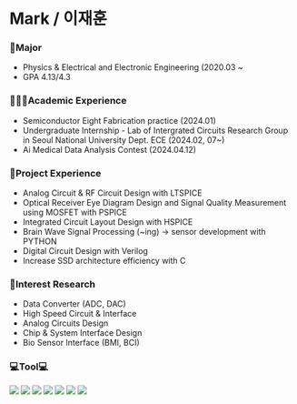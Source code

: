 **Mark / 이재훈**
====================


### 🏫Major
- Physics & Electrical and Electronic Engineering (2020.03 ~
- GPA 4.13/4.3

### 👨🏽‍💻Academic Experience
- Semiconductor Eight Fabrication practice (2024.01)
- Undergraduate Internship - Lab of Intergrated Circuits Research Group in Seoul National University Dept. ECE (2024.02, 07~)
- Ai Medical Data Analysis Contest (2024.04.12)

### 💼Project Experience
- Analog Circuit & RF Circuit Design with LTSPICE
- Optical Receiver Eye Diagram Design and Signal Quality Measurement using MOSFET with PSPICE
- Integrated Circuit Layout Design with HSPICE
- Brain Wave Signal Processing (~ing) -> sensor development with PYTHON
- Digital Circuit Design with Verilog
- Increase SSD architecture efficiency with C 

### 🔬Interest Research
- Data Converter (ADC, DAC)
- High Speed Circuit & Interface
- Analog Circuits Design
- Chip & System Interface Design
- Bio Sensor Interface (BMI, BCI)

### 💻Tool💻
<img src="https://img.shields.io/badge/Python-3766AB?style=plastic&logo=Python&logoColor=white"/></a>
<img src="https://img.shields.io/badge/C-3766AB?style=plastic&logo=C&logoColor=white"/></a>
<img src="https://img.shields.io/badge/MATLAB-FF6600?style=plastic&logo=Atlassian&logoColor=blue"/>
<img src="https://img.shields.io/badge/PSPICE-red?style=plastic&logo=Amazon EC2&logoColor=black"/>
<img src="https://img.shields.io/badge/HSPICE-hotpink?style=plastic&logo=CircuitVerse&logoColor=green"/>
<img src="https://img.shields.io/badge/LTSPICE-white?style=plastic&logo=ltspice&logoColor=red"/>
<img src="https://img.shields.io/badge/Verilog-black?style=flat&logo=AMD&logoColor=ED1C24"/>

